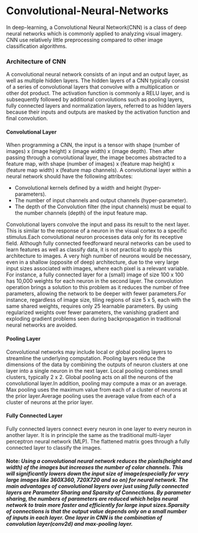 # Convolutional-Neural-Networks

<p> In deep-learning, a Convolutional Neural Network(CNN) is a class of deep neural networks which is commonly applied to analyzing visual imagery. CNN use relatively little preprocessing compared to other image classification algorithms.</p>

### Architecture of CNN

<p>A convolutional neural network consists of an input and an output layer, as well as multiple hidden layers. The hidden layers of a CNN typically consist of a series of convolutional layers that convolve with a multiplication or other dot product. The activation function is commonly a RELU layer, and is subsequently followed by additional convolutions such as pooling layers, fully connected layers and normalization layers, referred to as hidden layers because their inputs and outputs are masked by the activation function and final convolution.</p>

#### Convolutional Layer

<p>When programming a CNN, the input is a tensor with shape (number of images) x (image height) x (image width) x (image depth). Then after passing through a convolutional layer, the image becomes abstracted to a feature map, with shape (number of images) x (feature map height) x (feature map width) x (feature map channels). A convolutional layer within a neural network should have the following attributes:

  * Convolutional kernels defined by a width and height (hyper-parameters).
  * The number of input channels and output channels (hyper-parameter).
  * The depth of the Convolution filter (the input channels) must be equal to the number channels (depth) of the input feature map.
  
Convolutional layers convolve the input and pass its result to the next layer. This is similar to the response of a neuron in the visual cortex to a specific stimulus.Each convolutional neuron processes data only for its receptive field. Although fully connected feedforward neural networks can be used to learn features as well as classify data, it is not practical to apply this architecture to images. A very high number of neurons would be necessary, even in a shallow (opposite of deep) architecture, due to the very large input sizes associated with images, where each pixel is a relevant variable. For instance, a fully connected layer for a (small) image of size 100 x 100 has 10,000 weights for each neuron in the second layer. The convolution operation brings a solution to this problem as it reduces the number of free parameters, allowing the network to be deeper with fewer parameters.For instance, regardless of image size, tiling regions of size 5 x 5, each with the same shared weights, requires only 25 learnable parameters. By using regularized weights over fewer parameters, the vanishing gradient and exploding gradient problems seen during backpropagation in traditional neural networks are avoided.</p>

#### Pooling Layer

<p>Convolutional networks may include local or global pooling layers to streamline the underlying computation. Pooling layers reduce the dimensions of the data by combining the outputs of neuron clusters at one layer into a single neuron in the next layer. Local pooling combines small clusters, typically 2 x 2. Global pooling acts on all the neurons of the convolutional layer.In addition, pooling may compute a max or an average. Max pooling uses the maximum value from each of a cluster of neurons at the prior layer.Average pooling uses the average value from each of a cluster of neurons at the prior layer.</p>

#### Fully Connected Layer

<p>Fully connected layers connect every neuron in one layer to every neuron in another layer. It is in principle the same as the traditional multi-layer perceptron neural network (MLP). The flattened matrix goes through a fully connected layer to classify the images.</p>

#### Note: *Using a convolutional neural network reduces the pixels(height and width) of the images but increases the number of color channels. This will significantly lowers down the input size of image(especially for very large images like 360X360, 720X720 and so on) for neural network. The main advantages of convolutional layers over just using fully connected layers  are Parameter Sharing and Sparsity of Connections. By parameter sharing, the numbers of parameters are reduced which helps neural network to train more faster and efficiently for large input sizes.Sparsity of connections is that the output value depends only on a small number of inputs in each layer. One layer in CNN is the combination of convolution layer(conv2d) and max-pooling layer.*

